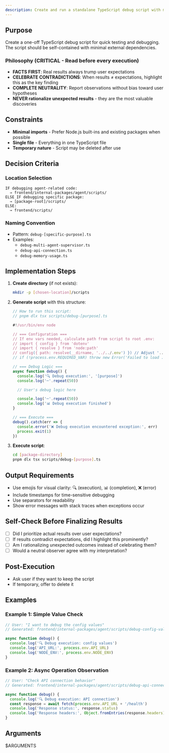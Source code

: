 ```yaml
---
description: Create and run a standalone TypeScript debug script with minimal dependencies
---
```


## Purpose
Create a one-off TypeScript debug script for quick testing and debugging. The script should be self-contained with minimal external dependencies.

### Philosophy (CRITICAL - Read before every execution)
- **FACTS FIRST**: Real results always trump user expectations
- **CELEBRATE CONTRADICTIONS**: When results ≠ expectations, highlight this as the key finding
- **COMPLETE NEUTRALITY**: Report observations without bias toward user hypotheses
- **NEVER rationalize unexpected results** - they are the most valuable discoveries

## Constraints
- **Minimal imports** - Prefer Node.js built-ins and existing packages when possible
- **Single file** - Everything in one TypeScript file
- **Temporary nature** - Script may be deleted after use

## Decision Criteria

### Location Selection
```
IF debugging agent-related code:
  → frontend/internal-packages/agent/scripts/
ELSE IF debugging specific package:
  → [package-root]/scripts/
ELSE:
  → frontend/scripts/
```

### Naming Convention
- Pattern: `debug-[specific-purpose].ts`
- Examples:
  - `debug-multi-agent-supervisor.ts`
  - `debug-api-connection.ts`
  - `debug-memory-usage.ts`

## Implementation Steps

1. **Create directory** (if not exists):
   ```bash
   mkdir -p [chosen-location]/scripts
   ```

2. **Generate script** with this structure:
   ```typescript
   // How to run this script:
   // pnpm dlx tsx scripts/debug-[purpose].ts

   #!/usr/bin/env node

   // === Configuration ===
   // If env vars needed, calculate path from script to root .env:
   // import { config } from 'dotenv'
   // import { resolve } from 'node:path'
   // config({ path: resolve(__dirname, '../../.env') }) // Adjust '../' count based on script depth
   // if (!process.env.REQUIRED_VAR) throw new Error('Failed to load .env')

   // === Debug Logic ===
   async function debug() {
     console.log('🔍 Debug execution:', '[purpose]')
     console.log('─'.repeat(50))

     // User's debug logic here

     console.log('─'.repeat(50))
     console.log('📊 Debug execution finished')
   }

   // === Execute ===
   debug().catch(err => {
     console.error('❌ Debug execution encountered exception:', err)
     process.exit(1)
   })
   ```

3. **Execute script**:
   ```bash
   cd [package-directory]
   pnpm dlx tsx scripts/debug-[purpose].ts
   ```

## Output Requirements
- Use emojis for visual clarity: 🔍 (execution), 📊 (completion), ❌ (error)
- Include timestamps for time-sensitive debugging
- Use separators for readability
- Show error messages with stack traces when exceptions occur

## Self-Check Before Finalizing Results
- [ ] Did I prioritize actual results over user expectations?
- [ ] If results contradict expectations, did I highlight this prominently?
- [ ] Am I rationalizing unexpected outcomes instead of celebrating them?
- [ ] Would a neutral observer agree with my interpretation?

## Post-Execution
- Ask user if they want to keep the script
- If temporary, offer to delete it

## Examples

### Example 1: Simple Value Check
```typescript
// User: "I want to debug the config values"
// Generated: frontend/internal-packages/agent/scripts/debug-config-values.ts

async function debug() {
  console.log('🔍 Debug execution: config values')
  console.log('API_URL:', process.env.API_URL)
  console.log('NODE_ENV:', process.env.NODE_ENV)
}
```

### Example 2: Async Operation Observation
```typescript
// User: "Check API connection behavior"
// Generated: frontend/internal-packages/agent/scripts/debug-api-connection.ts

async function debug() {
  console.log('🔍 Debug execution: API connection')
  const response = await fetch(process.env.API_URL + '/health')
  console.log('Response status:', response.status)
  console.log('Response headers:', Object.fromEntries(response.headers))
}
```

## Arguments
$ARGUMENTS
